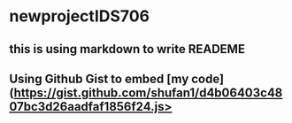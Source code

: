 # newprojectIDS706
## this is using markdown to write READEME

## Using Github Gist to embed [my code] (https://gist.github.com/shufan1/d4b06403c4807bc3d26aadfaf1856f24.js>
